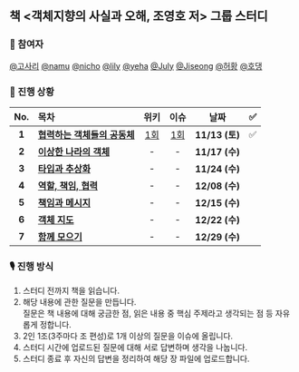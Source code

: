 ## 책 <객체지향의 사실과 오해, 조영호 저> 그룹 스터디
### 👫 참여자
[@고사리](https://github.com/FIIIIN) [@namu](https://github.com/jsim27) [@nicho](https://github.com/Kim-EunsooSilver) [@lily](https://github.com/yeahg-dev) [@yeha](https://github.com/ye-ha) [@July](https://github.com/July911) [@Jiseong](https://github.com/yim2627) [@허황](https://github.com/hwangjeha) [@호댕](https://github.com/yanghojoon) 

### 📖 진행 상황

|  No.  | 목차                             | 위키           | 이슈           | 날짜           | ✅  |
| :---: | :------------------------------- | :-------------------------------: | :-------------------------------: | :-------------: | :-: |
| **1** | **[협력하는 객체들의 공동체](01_협력하는_객체들의_공동체.md)** | [1회](https://github.com/de-vook/The-Essence-of-Object-Orientation/wiki/2021.11.13-1%ED%9A%8C) | [1회](https://github.com/de-vook/The-Essence-of-Object-Orientation/milestone/1) | **11/13 (토)** | ✅  |
| **2** | **[이상한 나라의 객체](02_이상한_나라의_객체.md)** | - | - | **11/17 (수)** |     |
| **3** | **[타입과 추상화](03_타입과_추상화.md)** | - | - | **11/24 (수)** |     |
| **4** | **[역할, 책임, 협력](04_역할,_책임,_협력.md)** | - | - | **12/08 (수)** |     |
| **5** | **[책임과 메시지](05_책임과_메시지.md)** | - | - | **12/15 (수)** |     |
| **6** | **[객체 지도](06_객체_지도.md)** | - | - | **12/22 (수)** |     |
| **7** | **[함께 모으기](07_함께_모으기.md)** | - | - | **12/29 (수)** |     |

### 🎙 진행 방식

1. 스터디 전까지 책을 읽습니다.
2. 해당 내용에 관한 질문을 만듭니다.  
  질문은 책 내용에 대해 궁금한 점, 읽은 내용 중 핵심 주제라고 생각되는 점 등 자유롭게 정합니다.
3. 2인 1조(3주마다 조 편성)로 1개 이상의 질문을 이슈에 올립니다.
4. 스터디 시간에 업로드된 질문에 대해 서로 답변하며 생각을 나눕니다.
5. 스터디 종료 후 자신의 답변을 정리하여 해당 장 파일에 업로드합니다.
